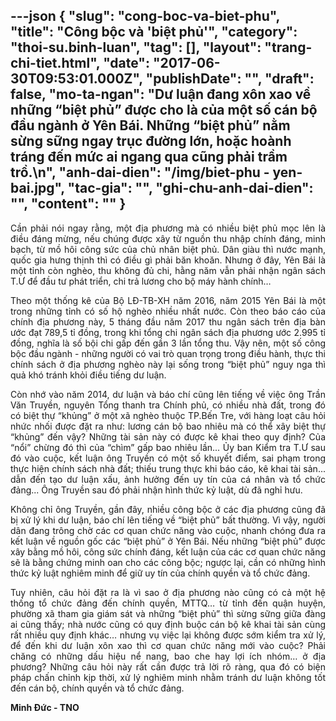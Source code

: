 ---json
{
    "slug": "cong-boc-va-biet-phu",
    "title": "Công bộc và 'biệt phủ'",
    "category": "thoi-su.binh-luan",
    "tag": [],
    "layout": "trang-chi-tiet.html",
    "date": "2017-06-30T09:53:01.000Z",
    "publishDate": "",
    "draft": false,
    "mo-ta-ngan": "Dư luận đang xôn xao về những “biệt phủ” được cho là của một số cán bộ đầu ngành ở Yên Bái. Những “biệt phủ” nằm sừng sững ngay trục đường lớn, hoặc hoành tráng đến mức ai ngang qua cũng phải trầm trồ.\n",
    "anh-dai-dien": "/img/biet-phu - yen-bai.jpg",
    "tac-gia": "",
    "ghi-chu-anh-dai-dien": "",
    "__content__": ""
}
---
<p style="text-align:justify">Cần phải n&oacute;i ngay rằng, một địa phương m&agrave; c&oacute; nhiều biệt phủ mọc l&ecirc;n l&agrave; điều đ&aacute;ng mừng, nếu ch&uacute;ng được x&acirc;y từ nguồn thu nhập ch&iacute;nh đ&aacute;ng, minh bạch, từ mồ h&ocirc;i c&ocirc;ng sức của chủ nh&acirc;n biệt phủ. D&acirc;n gi&agrave;u th&igrave; nước mạnh, quốc gia hưng thịnh th&igrave; c&oacute; điều g&igrave; phải băn khoăn. Nhưng ở đ&acirc;y, Y&ecirc;n B&aacute;i l&agrave; một tỉnh c&ograve;n ngh&egrave;o, thu kh&ocirc;ng đủ chi, hằng năm vẫn phải nhận ng&acirc;n s&aacute;ch T.Ư để đầu tư ph&aacute;t triển, chi trả lương cho bộ m&aacute;y h&agrave;nh ch&iacute;nh&hellip;</p>

<p style="text-align:justify">Theo một thống k&ecirc; của Bộ LĐ-TB-XH năm 2016, năm 2015 Y&ecirc;n B&aacute;i l&agrave; một trong những tỉnh c&oacute; số hộ ngh&egrave;o nhiều nhất nước. C&ograve;n theo b&aacute;o c&aacute;o của ch&iacute;nh địa phương n&agrave;y, 5 th&aacute;ng đầu năm 2017 thu ng&acirc;n s&aacute;ch tr&ecirc;n địa b&agrave;n ước đạt 789,5 tỉ đồng, trong khi tổng chi ng&acirc;n s&aacute;ch địa phương ước 2.995 tỉ đồng, nghĩa l&agrave; số bội chi gấp đến gần 3 lần tổng thu. Vậy n&ecirc;n, một số c&ocirc;ng bộc đầu ng&agrave;nh - những người c&oacute; vai tr&ograve; quan trọng trong điều h&agrave;nh, thực thi ch&iacute;nh s&aacute;ch ở địa phương ngh&egrave;o n&agrave;y lại sống trong &ldquo;biệt phủ&rdquo; nguy nga th&igrave; quả kh&oacute; tr&aacute;nh khỏi điều tiếng dư luận.</p>

<p style="text-align:justify">C&ograve;n nhớ v&agrave;o năm 2014, dư luận v&agrave; b&aacute;o ch&iacute; cũng l&ecirc;n tiếng về việc &ocirc;ng Trần Văn Truyền, nguy&ecirc;n Tổng thanh tra Ch&iacute;nh phủ, c&oacute; nhiều nh&agrave; đất, trong đ&oacute; c&oacute; biệt thự &ldquo;khủng&rdquo; ở một x&atilde; ngh&egrave;o thuộc TP.Bến Tre, với h&agrave;ng loạt c&acirc;u hỏi nhức nhối được đặt ra như: lương c&aacute;n bộ bao nhi&ecirc;u m&agrave; c&oacute; thể x&acirc;y biệt thự &ldquo;khủng&rdquo; đến vậy? Những t&agrave;i sản n&agrave;y c&oacute; được k&ecirc; khai theo quy định? Của &ldquo;nổi&rdquo; chừng đ&oacute; th&igrave; của &ldquo;ch&igrave;m&rdquo; gấp bao nhi&ecirc;u lần... Ủy ban Kiểm tra T.Ư sau đ&oacute; v&agrave;o cuộc, kết luận &ocirc;ng Truyền c&oacute; một số khuyết điểm, sai phạm trong thực hiện ch&iacute;nh s&aacute;ch nh&agrave; đất; thiếu trung thực khi b&aacute;o c&aacute;o, k&ecirc; khai t&agrave;i sản... dẫn đến tạo dư luận xấu, ảnh hưởng đến uy t&iacute;n của c&aacute; nh&acirc;n v&agrave; tổ chức đảng... &Ocirc;ng Truyền sau đ&oacute; phải nhận h&igrave;nh thức kỷ luật, d&ugrave; đ&atilde; nghỉ hưu.</p>

<p style="text-align:justify">Kh&ocirc;ng chỉ &ocirc;ng Truyền, gần đ&acirc;y, nhiều c&ocirc;ng bộc ở c&aacute;c địa phương cũng đ&atilde; bị xử l&yacute; khi dư luận, b&aacute;o ch&iacute; l&ecirc;n tiếng về &ldquo;biệt phủ&rdquo; bất thường. V&igrave; vậy, người d&acirc;n đang tr&ocirc;ng chờ c&aacute;c cơ quan chức năng v&agrave;o cuộc, nhanh ch&oacute;ng đưa ra kết luận về nguồn gốc c&aacute;c &ldquo;biệt phủ&rdquo; ở Y&ecirc;n B&aacute;i. Nếu những &ldquo;biệt phủ&rdquo; được x&acirc;y bằng mồ h&ocirc;i, c&ocirc;ng sức ch&iacute;nh đ&aacute;ng, kết luận của c&aacute;c cơ quan chức năng sẽ l&agrave; bằng chứng minh oan cho c&aacute;c c&ocirc;ng bộc; ngược lại, cần c&oacute; những h&igrave;nh thức kỷ luật nghi&ecirc;m minh để giữ uy t&iacute;n của ch&iacute;nh quyền v&agrave; tổ chức đảng.</p>

<p style="text-align:justify">Tuy nhi&ecirc;n, c&acirc;u hỏi đặt ra l&agrave; v&igrave; sao ở địa phương n&agrave;o cũng c&oacute; cả một hệ thống tổ chức đảng đến ch&iacute;nh quyền, MTTQ&hellip; từ tỉnh đến quận huyện, phường x&atilde; tham gia gi&aacute;m s&aacute;t v&agrave; những &ldquo;biệt phủ&rdquo; th&igrave; sừng sững giữa đ&agrave;ng ai cũng thấy; nh&agrave; nước cũng c&oacute; quy định buộc c&aacute;n bộ k&ecirc; khai t&agrave;i sản c&ugrave;ng rất nhiều quy định kh&aacute;c&hellip; nhưng vụ việc lại kh&ocirc;ng được sớm kiểm tra xử l&yacute;, để đến khi dư luận x&ocirc;n xao th&igrave; cơ quan chức năng mới v&agrave;o cuộc? Phải chăng c&oacute; những dấu hiệu nể nang, bao che hay lợi &iacute;ch nh&oacute;m&hellip; ở địa phương? Những c&acirc;u hỏi n&agrave;y rất cần được trả lời r&otilde; r&agrave;ng, qua đ&oacute; c&oacute; biện ph&aacute;p chấn chỉnh kịp thời, xử l&yacute; nghi&ecirc;m minh nhằm tr&aacute;nh dư luận kh&ocirc;ng tốt đến c&aacute;n bộ, ch&iacute;nh quyền v&agrave; tổ chức đảng.</p>

<p style="text-align:justify"><strong>Minh Đức - TNO</strong></p>